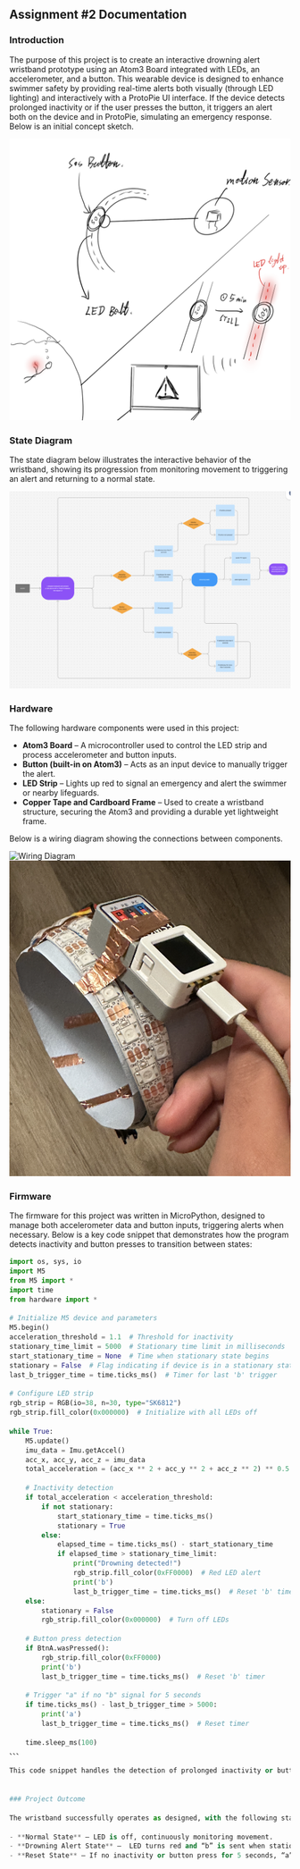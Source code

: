 ## Assignment #2 Documentation  
  

### Introduction

The purpose of this project is to create an interactive drowning alert wristband prototype using an Atom3 Board integrated with LEDs, an accelerometer, and a button. This wearable device is designed to enhance swimmer safety by providing real-time alerts both visually (through LED lighting) and interactively with a ProtoPie UI interface. If the device detects prolonged inactivity or if the user presses the button, it triggers an alert both on the device and in ProtoPie, simulating an emergency response. Below is an initial concept sketch.

![Hand_Sketch_Concept Idea](Concept_Sketch.png)  



### State Diagram

The state diagram below illustrates the interactive behavior of the wristband, showing its progression from monitoring movement to triggering an alert and returning to a normal state.

![State Diagram](Flow_Chart_Drowning_Alert.png)  

### Hardware

The following hardware components were used in this project:

- **Atom3 Board** – A microcontroller used to control the LED strip and process accelerometer and button inputs.
- **Button (built-in on Atom3)** – Acts as an input device to manually trigger the alert.
- **LED Strip** – Lights up red to signal an emergency and alert the swimmer or nearby lifeguards.
- **Copper Tape and Cardboard Frame** – Used to create a wristband structure, securing the Atom3 and providing a durable yet lightweight frame.

Below is a wiring diagram showing the connections between components.

![Wiring Diagram](Wiring_Diagram.png)  
![Connection Photo](Wristband_Connection.png)  

### Firmware   

The firmware for this project was written in MicroPython, designed to manage both accelerometer data and button inputs, triggering alerts when necessary. Below is a key code snippet that demonstrates how the program detects inactivity and button presses to transition between states:

```Python
import os, sys, io
import M5
from M5 import *
import time
from hardware import *

# Initialize M5 device and parameters
M5.begin()
acceleration_threshold = 1.1  # Threshold for inactivity
stationary_time_limit = 5000  # Stationary time limit in milliseconds
start_stationary_time = None  # Time when stationary state begins
stationary = False  # Flag indicating if device is in a stationary state
last_b_trigger_time = time.ticks_ms()  # Timer for last 'b' trigger

# Configure LED strip
rgb_strip = RGB(io=38, n=30, type="SK6812")
rgb_strip.fill_color(0x000000)  # Initialize with all LEDs off

while True:
    M5.update()
    imu_data = Imu.getAccel()
    acc_x, acc_y, acc_z = imu_data
    total_acceleration = (acc_x ** 2 + acc_y ** 2 + acc_z ** 2) ** 0.5

    # Inactivity detection
    if total_acceleration < acceleration_threshold:
        if not stationary:
            start_stationary_time = time.ticks_ms()
            stationary = True
        else:
            elapsed_time = time.ticks_ms() - start_stationary_time
            if elapsed_time > stationary_time_limit:
                print("Drowning detected!")
                rgb_strip.fill_color(0xFF0000)  # Red LED alert
                print('b')
                last_b_trigger_time = time.ticks_ms()  # Reset 'b' timer
    else:
        stationary = False
        rgb_strip.fill_color(0x000000)  # Turn off LEDs

    # Button press detection
    if BtnA.wasPressed():
        rgb_strip.fill_color(0xFF0000)
        print('b')
        last_b_trigger_time = time.ticks_ms()  # Reset 'b' timer

    # Trigger "a" if no "b" signal for 5 seconds
    if time.ticks_ms() - last_b_trigger_time > 5000:
        print('a')
        last_b_trigger_time = time.ticks_ms()  # Reset timer

    time.sleep_ms(100)
、、、

This code snippet handles the detection of prolonged inactivity or button presses, changing LED states and sending signals (“b” for alerts, “a” to reset) to ProtoPie to manage the UI response.


### Project Outcome

The wristband successfully operates as designed, with the following states:

- **Normal State** – LED is off, continuously monitoring movement.
- **Drowning Alert State** –  LED turns red and “b” is sent when stationary for 5 seconds or when the button is pressed, prompting ProtoPie to display the alert UI.
- **Reset State** – If no inactivity or button press for 5 seconds, “a” is sent to reset ProtoPie’s UI to the normal state.
